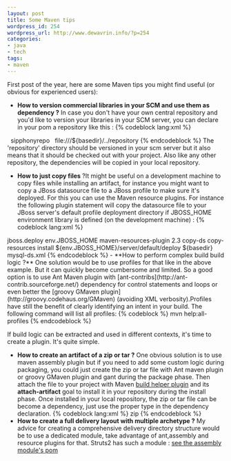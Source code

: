 ```yaml
--- 
layout: post
title: Some Maven tips
wordpress_id: 254
wordpress_url: http://www.dewavrin.info/?p=254
categories: 
- java
- tech
tags: 
- maven
---
```

First post of the year, here are some Maven tips you might find useful (or obvious for experienced users):

- **How to version commercial libraries in your SCM and use them as dependency ?**
In case you don't have your own central repository and you'd like to version your libraries in your SCM server, you can declare in your pom a repository like this :
{% codeblock lang:xml %}
<repository>
    <id>sipphonyrepo</id>
    <url>file:///${basedir}/../repository</url>
</repository>
{% endcodeblock %}
The 'repository' directory should be versioned in your scm server but it also means that it should be checked out with your project. Also like any other repository, the dependencies will be copied in your local repository.

-  **How to just copy files** ?It might be useful on a development machine to copy files while installing an artifact, for instance you might want to copy a JBoss datasource file to a JBoss profile to make sure it's deployed.  For this you can use the Maven resource plugins. For instance the following plugin statement will copy the datasource file to your JBoss server's default profile deployment directory if JBOSS_HOME environment library is defined (on the development machine) :
{% codeblock lang:xml %}
<profile>
 <id>jboss.deploy</id>
 <activation>
  <property>
     <name>env.JBOSS_HOME</name>
  </property>
 </activation>
 <build>
    <plugins>
       <plugin>
         <artifactid>maven-resources-plugin</artifactid>
         <version>2.3</version>
         <executions>
           <execution>
             <id>copy-ds</id>
             <goals>
               <goal>copy-resources</goal>
             </goals>
             <phase>install</phase>
             <configuration>
                <outputdirectory>${env.JBOSS_HOME}/server/default/deploy</outputdirectory>
                <resources>
                  <resource>
                   <directory>${basedir}</directory>
                   <includes>
                      <include>mysql-ds.xml</include>
                  </includes>
               </resource>
               </resources>
             </configuration>
           </execution>
         </executions>
      </plugin>
    </plugins>
  </build>
</profile>
{% endcodeblock %}
- **How to perform complex build build logic ?**
One solution would be to use profiles for that like in the above example. But it can quickly become cumbersome and limited. So a good option is to use Ant Maven plugin with [ant-contribs](http://ant-contrib.sourceforge.net/) dependency for control statements and loops or even better the [groovy GMaven plugin](http://groovy.codehaus.org/GMaven) (avoiding XML verbosity).Profiles have still the benefit of clearly identifying an intent in your build. The following command will list all profiles:
{% codeblock %}
mvn help:all-profiles
{% endcodeblock %}

If build logic can be extracted and used in different contexts, it's time to create a plugin. It's quite simple.

- **How to create an artifact of a zip or tar  ?**
One obvious solution is to use maven assembly plugin but if you need to add some custom logic during packaging, you could just create the zip or tar file with Ant maven plugin or groovy GMaven plugin and gant during the package phase. Then attach the file to your project with Maven [build helper plugin](http://mojo.codehaus.org/build-helper-maven-plugin/attach-artifact-mojo.html) and its **attach-artifact** goal to install it in your repository during the install phase. Once installed in your local repository, the zip or tar file can be become a dependency, just use the proper type in the dependency declaration.
{% codeblock lang:xml %}
<type>zip</type>
{% endcodeblock %}
- **How to create a full delivery layout with multiple archetype ?**
My advice for creating a comprehensive delivery directory structure would be to use a dedicated module, take advantage of ant,assembly and resource plugins for that. Struts2 has such a module : [see the assembly module's pom](http://svn.apache.org/repos/asf/struts/struts2/trunk/assembly/pom.xml)
